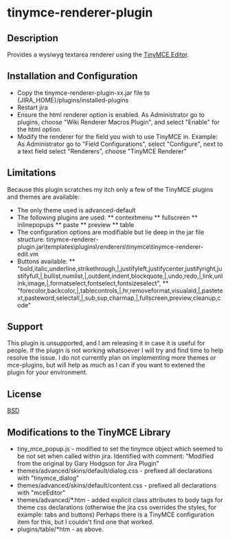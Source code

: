 # tinymce-renderer-plugin

## Description

Provides a wysiwyg textarea renderer using the [TinyMCE Editor](http://tinymce.moxiecode.com).


## Installation and Configuration

* Copy the tinymce-renderer-plugin-xx.jar file to {JIRA_HOME}/plugins/installed-plugins
* Restart jira
* Ensure the html renderer option is enabled. As Administrator go to plugins, choose "Wiki Renderer Macros Plugin", and select "Enable" for the html option.
* Modify the renderer for the field you wish to use TinyMCE in. Example: As Administrator go to "Field Configurations", select "Configure", next to a text field select "Renderers", choose "TinyMCE Renderer"


## Limitations

Because this plugin scratches my itch only a few of the TinyMCE plugins and themes are available:
* The only theme used is advanced-default
* The following plugins are used:
** contextmenu
** fullscreen
** inlinepopups
** paste
** preview
** table
* The configuration options are modifiable but lie deep in the jar file structure: tinymce-renderer-plugin.jar\templates\plugins\renderers\tinymce\tinymce-renderer-edit.vm
* Buttons available:
** "bold,italic,underline,strikethrough,|,justifyleft,justifycenter,justifyright,justifyfull,|,bullist,numlist,|,outdent,indent,blockquote,|,undo,redo,|,link,unlink,image,|,formatselect,fontselect,fontsizeselect",
** "forecolor,backcolor,|,tablecontrols,|,hr,removeformat,visualaid,|,pastetext,pasteword,selectall,|,sub,sup,charmap,|,fullscreen,preview,cleanup,code"


## Support

This plugin is unsupported, and I am releasing it in case it is useful for people.
If the plugin is not working whatsoever I will try and find time to help resolve the issue.
I do not currently plan on implementing more themes or mce-plugins, but will help as much as I can if you want to extened the plugin for your environment. 

## License

[BSD](http://www.opensource.org/licenses/bsd-license.php)


## Modifications to the TinyMCE Library

* tiny_mce_popup.js - modified to set the tinymce object which seemed to be not set when called within jira.  Identified with comment: "Modified from the original by Gary Hodgson for Jira Plugin"
* themes/advanced/skins/default/dialog.css - prefixed all declarations with "tinymce_dialog"
* themes/advanced/skins/default/content.css - prefixed all declarations with "mceEditor"
* themes/advanced/*.htm - added explicit class attributes to body tags for theme css declarations (otherwise the jira css overrides the styles, for example: tabs and buttons) Perhaps there is a TinyMCE configuration item for this, but I couldn't find one that worked.
* plugins/table/*htm - as above.
